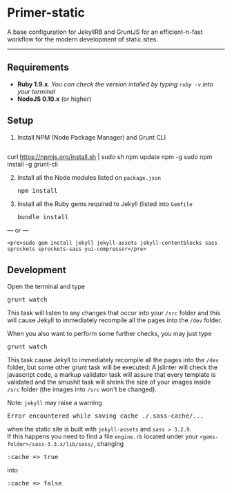 Primer-static
===

A base configuration for JekyllRB and GruntJS for an efficient-n-fast 
workflow for the modern development of static sites.
***

Requirements
---

- **Ruby 1.9.x**. *You can check the version intalled by typing `ruby -v` into your terminal*
- **NodeJS 0.10.x** (or higher) 


Setup
---

1. Install NPM (Node Package Manager) and Grunt CLI
    <pre>
curl https://npmjs.org/install.sh | sudo sh
npm update npm -g
sudo npm install -g grunt-cli
</pre>


2. Install all the Node modules listed on `package.json`
    <pre>npm install</pre>


3. Install all the Ruby gems required to Jekyll (listed into `Gemfile`

    <pre>bundle install</pre>
&mdash; or &mdash;

    <pre>sudo gem install jekyll jekyll-assets jekyll-contentblocks sass sprockets sprockets-sass yui-compressor</pre>


Development
---

Open the terminal and type

<pre>grunt watch</pre>

This task will listen to any changes that occur into your `/src` folder and   this will cause Jekyll to immediately recompile all the pages into the `/dev` folder.

When you also want to perform some further checks, you may just type

<pre>grunt watch</pre>

This task cause Jekyll to immediately recompile all the pages into the `/dev` folder, but some other grunt task will be executed: A jslinter will check the javascript code, a markup validator task will assure that every template   is validated and the smushit task will shrink the size of your images inside  `/src` folder (the images into `/src` won't be changed).


Note: `jekyll` may raise a warning 

<pre>Error encountered while saving cache ./.sass-cache/...</pre>

when the static site is built with `jekyll-assets` and `sass > 3.2.9`.  
If this happens you need to find a file `engine.rb` located under your `<gems-folder>/sass-3.3.x/lib/sass/`, changing 

<pre>:cache => true</pre>

into

<pre>:cache => false</pre>

